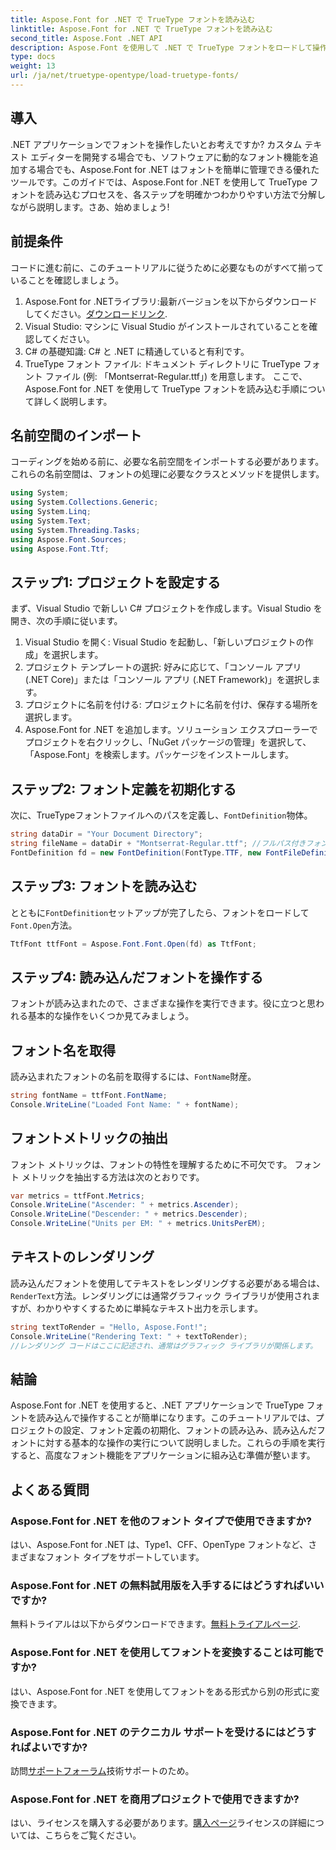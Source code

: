 ```yaml
---
title: Aspose.Font for .NET で TrueType フォントを読み込む
linktitle: Aspose.Font for .NET で TrueType フォントを読み込む
second_title: Aspose.Font .NET API
description: Aspose.Font を使用して .NET で TrueType フォントをロードして操作する方法を学びます。ステップ バイ ステップ ガイドが含まれています。アプリを強化したい開発者に最適です。
type: docs
weight: 13
url: /ja/net/truetype-opentype/load-truetype-fonts/
---
```

## 導入
.NET アプリケーションでフォントを操作したいとお考えですか? カスタム テキスト エディターを開発する場合でも、ソフトウェアに動的なフォント機能を追加する場合でも、Aspose.Font for .NET はフォントを簡単に管理できる優れたツールです。このガイドでは、Aspose.Font for .NET を使用して TrueType フォントを読み込むプロセスを、各ステップを明確かつわかりやすい方法で分解しながら説明します。さあ、始めましょう!
## 前提条件
コードに進む前に、このチュートリアルに従うために必要なものがすべて揃っていることを確認しましょう。
1.  Aspose.Font for .NETライブラリ:最新バージョンを以下からダウンロードしてください。[ダウンロードリンク](https://releases.aspose.com/font/net/).
2. Visual Studio: マシンに Visual Studio がインストールされていることを確認してください。
3. C# の基礎知識: C# と .NET に精通していると有利です。
4. TrueType フォント ファイル: ドキュメント ディレクトリに TrueType フォント ファイル (例: 「Montserrat-Regular.ttf」) を用意します。
ここで、Aspose.Font for .NET を使用して TrueType フォントを読み込む手順について詳しく説明します。
## 名前空間のインポート
コーディングを始める前に、必要な名前空間をインポートする必要があります。これらの名前空間は、フォントの処理に必要なクラスとメソッドを提供します。
```csharp
using System;
using System.Collections.Generic;
using System.Linq;
using System.Text;
using System.Threading.Tasks;
using Aspose.Font.Sources;
using Aspose.Font.Ttf;
```
## ステップ1: プロジェクトを設定する
まず、Visual Studio で新しい C# プロジェクトを作成します。Visual Studio を開き、次の手順に従います。
1. Visual Studio を開く: Visual Studio を起動し、「新しいプロジェクトの作成」を選択します。
2. プロジェクト テンプレートの選択: 好みに応じて、「コンソール アプリ (.NET Core)」または「コンソール アプリ (.NET Framework)」を選択します。
3. プロジェクトに名前を付ける: プロジェクトに名前を付け、保存する場所を選択します。
4. Aspose.Font for .NET を追加します。ソリューション エクスプローラーでプロジェクトを右クリックし、「NuGet パッケージの管理」を選択して、「Aspose.Font」を検索します。パッケージをインストールします。
## ステップ2: フォント定義を初期化する
次に、TrueTypeフォントファイルへのパスを定義し、`FontDefinition`物体。
```csharp
string dataDir = "Your Document Directory";
string fileName = dataDir + "Montserrat-Regular.ttf"; //フルパス付きフォントファイル名
FontDefinition fd = new FontDefinition(FontType.TTF, new FontFileDefinition("ttf", new FileSystemStreamSource(fileName)));
```
## ステップ3: フォントを読み込む
とともに`FontDefinition`セットアップが完了したら、フォントをロードして`Font.Open`方法。
```csharp
TtfFont ttfFont = Aspose.Font.Font.Open(fd) as TtfFont;
```
## ステップ4: 読み込んだフォントを操作する
フォントが読み込まれたので、さまざまな操作を実行できます。役に立つと思われる基本的な操作をいくつか見てみましょう。
## フォント名を取得
読み込まれたフォントの名前を取得するには、`FontName`財産。
```csharp
string fontName = ttfFont.FontName;
Console.WriteLine("Loaded Font Name: " + fontName);
```
## フォントメトリックの抽出
フォント メトリックは、フォントの特性を理解するために不可欠です。 フォント メトリックを抽出する方法は次のとおりです。
```csharp
var metrics = ttfFont.Metrics;
Console.WriteLine("Ascender: " + metrics.Ascender);
Console.WriteLine("Descender: " + metrics.Descender);
Console.WriteLine("Units per EM: " + metrics.UnitsPerEM);
```
## テキストのレンダリング
読み込んだフォントを使用してテキストをレンダリングする必要がある場合は、`RenderText`方法。レンダリングには通常グラフィック ライブラリが使用されますが、わかりやすくするために単純なテキスト出力を示します。
```csharp
string textToRender = "Hello, Aspose.Font!";
Console.WriteLine("Rendering Text: " + textToRender);
//レンダリング コードはここに記述され、通常はグラフィック ライブラリが関係します。
```
## 結論
Aspose.Font for .NET を使用すると、.NET アプリケーションで TrueType フォントを読み込んで操作することが簡単になります。このチュートリアルでは、プロジェクトの設定、フォント定義の初期化、フォントの読み込み、読み込んだフォントに対する基本的な操作の実行について説明しました。これらの手順を実行すると、高度なフォント機能をアプリケーションに組み込む準備が整います。
## よくある質問
### Aspose.Font for .NET を他のフォント タイプで使用できますか?
はい、Aspose.Font for .NET は、Type1、CFF、OpenType フォントなど、さまざまなフォント タイプをサポートしています。
### Aspose.Font for .NET の無料試用版を入手するにはどうすればいいですか?
無料トライアルは以下からダウンロードできます。[無料トライアルページ](https://releases.aspose.com/).
### Aspose.Font for .NET を使用してフォントを変換することは可能ですか?
はい、Aspose.Font for .NET を使用してフォントをある形式から別の形式に変換できます。
### Aspose.Font for .NET のテクニカル サポートを受けるにはどうすればよいですか?
訪問[サポートフォーラム](https://forum.aspose.com/c/font/41)技術サポートのため。
### Aspose.Font for .NET を商用プロジェクトで使用できますか?
はい、ライセンスを購入する必要があります。[購入ページ](https://purchase.aspose.com/buy)ライセンスの詳細については、こちらをご覧ください。